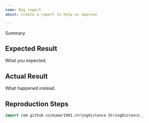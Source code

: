 ```yaml
---
name: Bug report
about: Create a report to help us improve

---
```


Summary.

## Expected Result

What you expected.

## Actual Result

What happened instead.

## Reproduction Steps

```scala
import com.github.vickumar1981.stringdistance.StringDistance._

```


